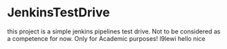 # JenkinsTestDrive
this project is a simple jenkins pipelines test drive. Not to be considered as a competence for now.
Only for Academic purposes!
l9lewi
hello
nice
